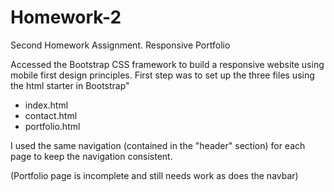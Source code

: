 # Homework-2
Second Homework Assignment. Responsive Portfolio

Accessed the Bootstrap CSS framework to build a responsive website using mobile first design principles. First step was to set up the three files using the html starter in Bootstrap"
- index.html
- contact.html
- portfolio.html

I used the same navigation (contained in the "header" section) for each page to keep the navigation consistent.

(Portfolio page is incomplete and still needs work as does the navbar)




